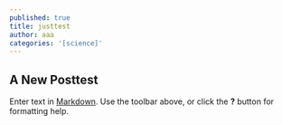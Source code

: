 ```yaml
---
published: true
title: justtest
author: aaa
categories: '[science]'
---
```

## A New Posttest

Enter text in [Markdown](http://daringfireball.net/projects/markdown/). Use the toolbar above, or click the **?** button for formatting help.
